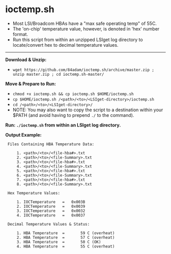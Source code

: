 # ioctemp.sh

- Most LSI/Broadcom HBAs have a "max safe operating temp" of 55C.
- The 'on-chip' temperature value, however, is denoted in 'hex' number format.
- Run this script from within an unzipped LSIget log directory to locate/convert hex to decimal temperature values.

---

**Download & Unzip:**

- `wget https://github.com/84adam/ioctemp.sh/archive/master.zip ; unzip master.zip ; cd ioctemp.sh-master/`

**Move & Prepare to Run:**

- `chmod +x ioctemp.sh && cp ioctemp.sh $HOME/ioctemp.sh`
- `cp $HOME/ioctemp.sh /<path>/<to>/<LSIget-directory>/ioctemp.sh`
- `cd /<path>/<to>/<LSIget-directory>/`
- NOTE: You may also want to copy the script to a destination within your $PATH (and avoid having to prepend `./` to the command).

**Run: `./ioctemp.sh` from within an LSIget log directory.**

**Output Example:**

```
 Files Containing HBA Temperature Data:   
 
     1. <path>/<to>/<file-hba#>.txt
     2. <path>/<to>/<file-Summary>.txt
     3. <path>/<to>/<file-hba#>.txt
     4. <path>/<to>/<file-Summary>.txt
     5. <path>/<to>/<file-hba#>.txt
     6. <path>/<to>/<file-Summary>.txt
     7. <path>/<to>/<file-hba#>.txt
     8. <path>/<to>/<file-Summary>.txt

 Hex Temperature Values:                            

     1. IOCTemperature   =   0x003B               
     2. IOCTemperature   =   0x0039               
     3. IOCTemperature   =   0x0032               
     4. IOCTemperature   =   0x0037               

 Decimal Temperature Values & Status:               

     1. HBA Temperature  =       59 C (overheat)  
     2. HBA Temperature  =       57 C (overheat)  
     3. HBA Temperature  =       50 C (OK)        
     4. HBA Temperature  =       55 C (overheat)  
```
